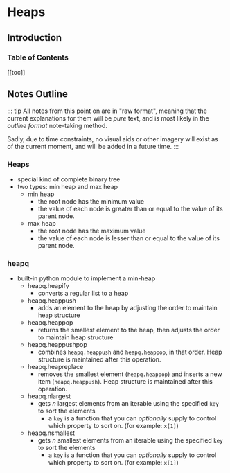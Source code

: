# Heaps

## Introduction

### Table of Contents

[[toc]]

## Notes Outline

::: tip
All notes from this point on are in "raw format", meaning that the current explanations for them will be *pure* text, and is most likely in the *outline format* note-taking method.

Sadly, due to time constraints, no visual aids or other imagery will exist as of the current moment, and will be added in a future time.
:::

### Heaps
- special kind of complete binary tree
- two types: min heap and max heap
	- min heap
		- the root node has the minimum value
		- the value of each node is greater than or equal to the value of its parent node.
	- max heap
		- the root node has the maximum value
		- the value of each node is lesser than or equal to the value of its parent node.

### heapq
- built-in python module to implement a min-heap
	- heapq.heapify
		- converts a regular list to a heap
	- heapq.heappush
		- adds an element to the heap by adjusting the order to maintain heap structure
	- heapq.heappop
		- returns the smallest element to the heap, then adjusts the order to maintain heap structure
	- heapq.heappushpop
		- combines `heapq.heappush` and `heapq.heappop`, in that order. Heap structure is maintained after this operation.
	- heapq.heapreplace
		- removes the smallest element (`heapq.heappop`) and inserts a new item (`heapq.heappush`). Heap structure is maintained after this operation.
	- heapq.nlargest
		- gets $n$ largest elements from an iterable using the specified `key` to sort the elements
			- a `key` is a function that you can *optionally* supply to control which property to sort on. (for example: `x[1]`)
	- heapq.nsmallest
		- gets $n$ smallest elements from an iterable using the specified `key` to sort the elements
			- a `key` is a function that you can *optionally* supply to control which property to sort on. (for example: `x[1]`)